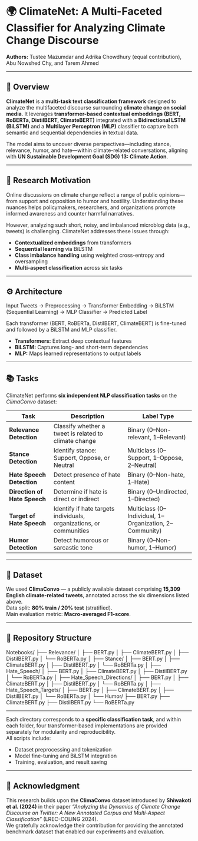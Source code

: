 # 🌍 ClimateNet: A Multi-Faceted Classifier for Analyzing Climate Change Discourse

**Authors:** Tustee Mazumdar and Adrika Chowdhury (equal contribution), Abu Nowshed Chy, and Tarem Ahmed

---

## 🧩 Overview

**ClimateNet** is a **multi-task text classification framework** designed to analyze the multifaceted discourse surrounding **climate change on social media**. It leverages **transformer-based contextual embeddings (BERT, RoBERTa, DistilBERT, ClimateBERT)** integrated with a **Bidirectional LSTM (BiLSTM)** and a **Multilayer Perceptron (MLP)** classifier to capture both semantic and sequential dependencies in textual data.  

The model aims to uncover diverse perspectives—including stance, relevance, humor, and hate—within climate-related conversations, aligning with **UN Sustainable Development Goal (SDG) 13: Climate Action**.

---

## 🧠 Research Motivation

Online discussions on climate change reflect a range of public opinions—from support and opposition to humor and hostility. Understanding these nuances helps policymakers, researchers, and organizations promote informed awareness and counter harmful narratives.  

However, analyzing such short, noisy, and imbalanced microblog data (e.g., tweets) is challenging. ClimateNet addresses these issues through:
- **Contextualized embeddings** from transformers  
- **Sequential learning** via BiLSTM  
- **Class imbalance handling** using weighted cross-entropy and oversampling  
- **Multi-aspect classification** across six tasks  

---

## ⚙️ Architecture

Input Tweets → Preprocessing → Transformer Embedding
→ BiLSTM (Sequential Learning)
→ MLP Classifier → Predicted Label

Each transformer (BERT, RoBERTa, DistilBERT, ClimateBERT) is fine-tuned and followed by a BiLSTM and MLP classifier.  

- **Transformers:** Extract deep contextual features  
- **BiLSTM:** Captures long- and short-term dependencies  
- **MLP:** Maps learned representations to output labels  

---

## 📚 Tasks

ClimateNet performs **six independent NLP classification tasks** on the *ClimaConvo* dataset:

| Task | Description | Label Type |
|------|--------------|-------------|
| **Relevance Detection** | Classify whether a tweet is related to climate change | Binary (0–Non-relevant, 1–Relevant) |
| **Stance Detection** | Identify stance: Support, Oppose, or Neutral | Multiclass (0–Support, 1–Oppose, 2–Neutral) |
| **Hate Speech Detection** | Detect presence of hate content | Binary (0–Non-hate, 1–Hate) |
| **Direction of Hate Speech** | Determine if hate is direct or indirect | Binary (0–Undirected, 1–Directed) |
| **Target of Hate Speech** | Identify if hate targets individuals, organizations, or communities | Multiclass (0–Individual, 1–Organization, 2–Community) |
| **Humor Detection** | Detect humorous or sarcastic tone | Binary (0–Non-humor, 1–Humor) |

---

## 🧾 Dataset

We used **ClimaConvo** — a publicly available dataset comprising **15,309 English climate-related tweets**, annotated across the six dimensions listed above.  
Data split: **80% train / 20% test** (stratified).  
Main evaluation metric: **Macro-averaged F1-score**.

---

## 📂 Repository Structure

Notebooks/
├── Relevance/
│ ├── BERT.py
│ ├── ClimateBERT.py
│ ├── DistilBERT.py
│ └── RoBERTa.py
│
├── Stance/
│ ├── BERT.py
│ ├── ClimateBERT.py
│ ├── DistilBERT.py
│ └── RoBERTa.py
│
├── Hate_Speech/
│ ├── BERT.py
│ ├── ClimateBERT.py
│ ├── DistilBERT.py
│ └── RoBERTa.py
│
├── Hate_Speech_Directions/
│ ├── BERT.py
│ ├── ClimateBERT.py
│ ├── DistilBERT.py
│ └── RoBERTa.py
│
├── Hate_Speech_Targets/
│ ├── BERT.py
│ ├── ClimateBERT.py
│ ├── DistilBERT.py
│ └── RoBERTa.py
│
└── Humor/
├── BERT.py
├── ClimateBERT.py
├── DistilBERT.py
└── RoBERTa.py

---


Each directory corresponds to a **specific classification task**, and within each folder, four transformer-based implementations are provided separately for modularity and reproducibility.  
All scripts include:
- Dataset preprocessing and tokenization  
- Model fine-tuning and BiLSTM integration  
- Training, evaluation, and result saving  

---

## 🙏 Acknowledgment

This research builds upon the **ClimaConvo** dataset introduced by **Shiwakoti et al. (2024)** in their paper *“Analyzing the Dynamics of Climate Change Discourse on Twitter: A New Annotated Corpus and Multi-Aspect Classification”* (LREC-COLING 2024).  
We gratefully acknowledge their contribution for providing the annotated benchmark dataset that enabled our experiments and evaluation.

